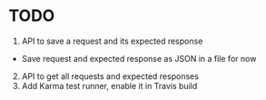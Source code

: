 TODO
====

1. API to save a request and its expected response
  * Save request and expected response as JSON in a file for now
2. API to get all requests and expected responses
3. Add Karma test runner, enable it in Travis build

